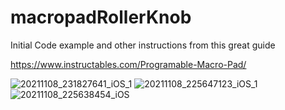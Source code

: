 # macropadRollerKnob

Initial Code example and other instructions from this great guide

https://www.instructables.com/Programable-Macro-Pad/


![20211108_231827641_iOS_1](https://user-images.githubusercontent.com/8434568/140836254-6f6e0462-4a12-4b4b-a5cd-787397dc6d87.jpeg)
![20211108_225647123_iOS_1](https://user-images.githubusercontent.com/8434568/140836256-7e15127c-0697-4545-b975-6315c91cbdee.jpeg)
![20211108_225638454_iOS](https://user-images.githubusercontent.com/8434568/140836259-31320aee-7e9d-4947-810c-2d379d7c6363.jpeg)

